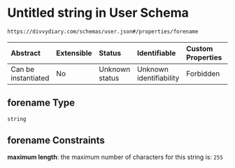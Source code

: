 # Untitled string in User Schema

```txt
https://divvydiary.com/schemas/user.json#/properties/forename
```

| Abstract            | Extensible | Status         | Identifiable            | Custom Properties | Additional Properties | Access Restrictions | Defined In                                                     |
| :------------------ | :--------- | :------------- | :---------------------- | :---------------- | :-------------------- | :------------------ | :------------------------------------------------------------- |
| Can be instantiated | No         | Unknown status | Unknown identifiability | Forbidden         | Allowed               | none                | [user.json\*](../src/schemas/user.json "open original schema") |

## forename Type

`string`

## forename Constraints

**maximum length**: the maximum number of characters for this string is: `255`
